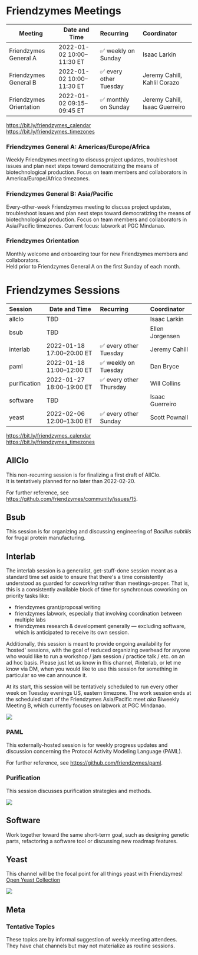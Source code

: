 # Friendzymes Meetings

| Meeting                 | Date and Time             | Recurring              | Coordinator                    |
| ----------------------- | ------------------------- |:---------------------- |:------------------------------ |
| Friendzymes General A   | 2022-01-02 10:00–11:30 ET | ✅ weekly on Sunday    | Isaac Larkin                   |
| Friendzymes General B   | 2022-01-02 10:00–11:30 ET | ✅ every other Tuesday | Jeremy Cahill, Kahlil Corazo   |
| Friendzymes Orientation | 2022-01-02 09:15–09:45 ET | ✅ monthly on Sunday   | Jeremy Cahill, Isaac Guerreiro |

<https://bit.ly/friendzymes_calendar>  
<https://bit.ly/friendzymes_timezones>

### Friendzymes General A: Americas/Europe/Africa

Weekly Friendzymes meeting to discuss project updates, troubleshoot issues and plan next steps toward democratizing the means of biotechnological production. Focus on team members and collaborators in America/Europe/Africa timezones.

### Friendzymes General B: Asia/Pacific

Every-other-week Friendzymes meeting to discuss project updates, troubleshoot issues and plan next steps toward democratizing the means of biotechnological production. Focus on team members and collaborators in Asia/Pacific timezones. Current focus: labwork at PGC Mindanao.

### Friendzymes Orientation

Monthly welcome and onboarding tour for new Friendzymes members and collaborators.  
Held prior to Friendzymes General A on the first Sunday of each month.

# Friendzymes Sessions

| Session      | Date and Time             | Recurring               | Coordinator     |
|:------------ | ------------------------- |:----------------------- |:--------------- |
| allclo       | TBD                       |                         | Isaac Larkin    |
| bsub         | TBD                       |                         | Ellen Jorgensen |
| interlab     | 2022-01-18 17:00–20:00 ET | ✅ every other Tuesday  | Jeremy Cahill   |
| paml         | 2022-01-18 11:00–12:00 ET | ✅ weekly on Tuesday    | Dan Bryce       |
| purification | 2022-01-27 18:00–19:00 ET | ✅ every other Thursday | Will Collins    |
| software     | TBD                       |                         | Isaac Guerreiro |
| yeast        | 2022-02-06 12:00–13:00 ET | ✅ every other Sunday   | Scott Pownall   |

<https://bit.ly/friendzymes_calendar>  
<https://bit.ly/friendzymes_timezones>

## AllClo

This non-recurring session is for finalizing a first draft of AllClo.  
It is tentatively planned for no later than 2022-02-20.

For further reference, see https://github.com/friendzymes/community/issues/15.

## Bsub

This session is for organizing and discussing engineering of *Bacillus subtilis* for frugal protein manufacturing.

## Interlab

The interlab session is a generalist, get-stuff-done session meant as a standard time set aside to ensure that there's a time consistently understood as guarded for *coworking* rather than meetings-proper. That is, this is a consistently available block of time for synchronous coworking on priority tasks like:

- friendzymes grant/proposal writing
- friendzymes labwork, especially that involving coordination between multiple labs
- friendzymes research & development generally — excluding software, which is anticipated to receive its own session.

Additionally, this session is meant to provide ongoing availability for 'hosted' sessions, with the goal of reduced organizing overhead for anyone who would like to run a workshop / jam session / practice talk / etc. on an ad hoc basis. Please just let us know in this channel, #interlab, or let me know via DM, when you would like to use this session for something in particular so we can announce it.

At its start, this session will be tentatively scheduled to run every other week on Tuesday evenings US, eastern timezone. The work session ends at the scheduled start of the Friendzymes Asia/Pacific meet *aka* Biweekly Meeting B, which currently focuses on labwork at PGC Mindanao.

![](https://files.catbox.moe/6x22k1.png)

### PAML

This externally-hosted session is for weekly progress updates and discussion concerning the Protocol Activity Modeling Language (PAML).

For further reference, see https://github.com/friendzymes/paml.

### Purification

This session discusses purification strategies and methods.

![](https://files.catbox.moe/fso7n5.png)

## Software

Work together toward the same short-term goal, such as designing genetic parts, refactoring a software tool or discussing new roadmap features.

## Yeast

This channel will be the focal point for all things yeast with Friendzymes!  
[Open Yeast Collection](https://stanford.freegenes.org/collections/organismal-development-kits/products/open-yeast-toolkit#description)

![](https://files.catbox.moe/ogg4r2.png)

## Meta

### Tentative Topics

These topics are by informal suggestion of weekly meeting attendees.  
They have chat channels but may not materialize as routine sessions.
